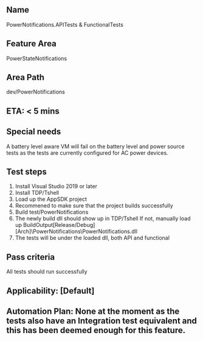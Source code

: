 ﻿## Name
PowerNotifications.APITests & FunctionalTests

## Feature Area
PowerStateNotifications

## Area Path
dev/PowerNotifications

## ETA: < 5 mins

## Special needs
A battery level aware VM will fail on the battery level and power source tests as the tests are currently configured for AC power devices.

## Test steps
1. Install Visual Studio 2019 or later
2. Install TDP/Tshell
2. Load up the AppSDK project
3. Recommened to make sure that the project builds successfully
4. Build test/PowerNotifications
5. The newly build dll should show up in TDP/Tshell
If not, manually load up BuildOutput\[Release/Debug]\[Arch]\PowerNotifications\PowerNotifications.dll
6. The tests will be under the loaded dll, both API and functional

## Pass criteria
All tests should run successfully
## Applicability: [Default]

## Automation Plan: None at the moment as the tests also have an Integration test equivalent and this has been deemed enough for this feature.